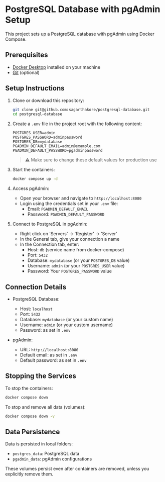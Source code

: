 # PostgreSQL Database with pgAdmin Setup

This project sets up a PostgreSQL database with pgAdmin using Docker Compose.

## Prerequisites

- [Docker Desktop](https://www.docker.com/products/docker-desktop/) installed on your machine
- [Git](https://git-scm.com/downloads) (optional)

## Setup Instructions

1. Clone or download this repository:
   ```bash
   git clone git@github.com:sagarthakore/postgresql-database.git
   cd postgresql-database
   ```

2. Create a `.env` file in the project root with the following content:
   ```env
   POSTGRES_USER=admin
   POSTGRES_PASSWORD=adminpassword
   POSTGRES_DB=mydatabase
   PGADMIN_DEFAULT_EMAIL=admin@example.com
   PGADMIN_DEFAULT_PASSWORD=pgadminpassword
   ```
   > ⚠️ Make sure to change these default values for production use

3. Start the containers:
   ```bash
   docker compose up -d
   ```

4. Access pgAdmin:
   - Open your browser and navigate to `http://localhost:8080`
   - Login using the credentials set in your `.env` file:
     - Email: `PGADMIN_DEFAULT_EMAIL`
     - Password: `PGADMIN_DEFAULT_PASSWORD`

5. Connect to PostgreSQL in pgAdmin:
   - Right click on 'Servers' → 'Register' → 'Server'
   - In the General tab, give your connection a name
   - In the Connection tab, enter:
     - Host: `db` (service name from docker-compose)
     - Port: `5432`
     - Database: `mydatabase` (or your `POSTGRES_DB` value)
     - Username: `admin` (or your `POSTGRES_USER` value)
     - Password: Your `POSTGRES_PASSWORD` value

## Connection Details

- PostgreSQL Database:
  - Host: `localhost`
  - Port: `5432`
  - Database: `mydatabase` (or your custom name)
  - Username: `admin` (or your custom username)
  - Password: as set in `.env`

- pgAdmin:
  - URL: `http://localhost:8080`
  - Default email: as set in `.env`
  - Default password: as set in `.env`

## Stopping the Services

To stop the containers:
```bash
docker compose down
```

To stop and remove all data (volumes):
```bash
docker compose down -v
```

## Data Persistence

Data is persisted in local folders:
- `postgres_data`: PostgreSQL data
- `pgadmin_data`: pgAdmin configurations

These volumes persist even after containers are removed, unless you explicitly remove them.